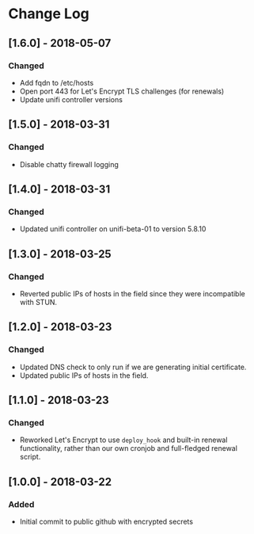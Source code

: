 # Change Log

## [1.6.0] - 2018-05-07
### Changed
- Add fqdn to /etc/hosts
- Open port 443 for Let's Encrypt TLS challenges (for renewals)
- Update unifi controller versions

## [1.5.0] - 2018-03-31
### Changed
- Disable chatty firewall logging

## [1.4.0] - 2018-03-31
### Changed
- Updated unifi controller on unifi-beta-01 to version 5.8.10

## [1.3.0] - 2018-03-25
### Changed
- Reverted public IPs of hosts in the field since they were incompatible with STUN.

## [1.2.0] - 2018-03-23
### Changed
- Updated DNS check to only run if we are generating initial certificate.
- Updated public IPs of hosts in the field.

## [1.1.0] - 2018-03-23
### Changed
- Reworked Let's Encrypt to use `deploy_hook` and built-in renewal functionality,
  rather than our own cronjob and full-fledged renewal script.

## [1.0.0] - 2018-03-22
### Added
- Initial commit to public github with encrypted secrets
